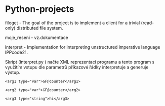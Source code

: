# Python-projects

fileget - The goal of the project is to implement a client for a trivial (read-only) distributed file system.

moje_reseni - vz.dokumentace

interpret - Implementation for interpreting unstructured imperative language IPPcode21.

Skript (interpret.py ) načte XML reprezentaci programu a tento program
s využitím vstupu dle parametrů příkazové řádky interpretuje a generuje výstup.


<?xml version="1.0" encoding="UTF-8"?>

<program language="IPPcode21">
  
  <instruction order="1" opccode="CONCAT">
    
    <arg1 type="var">GF@counter</arg1>
    
    <arg2 type="var">GF@counter</arg2>
    
    <arg3 type="string">hi</arg3>
  
  </instruction>
 
</program>
         
